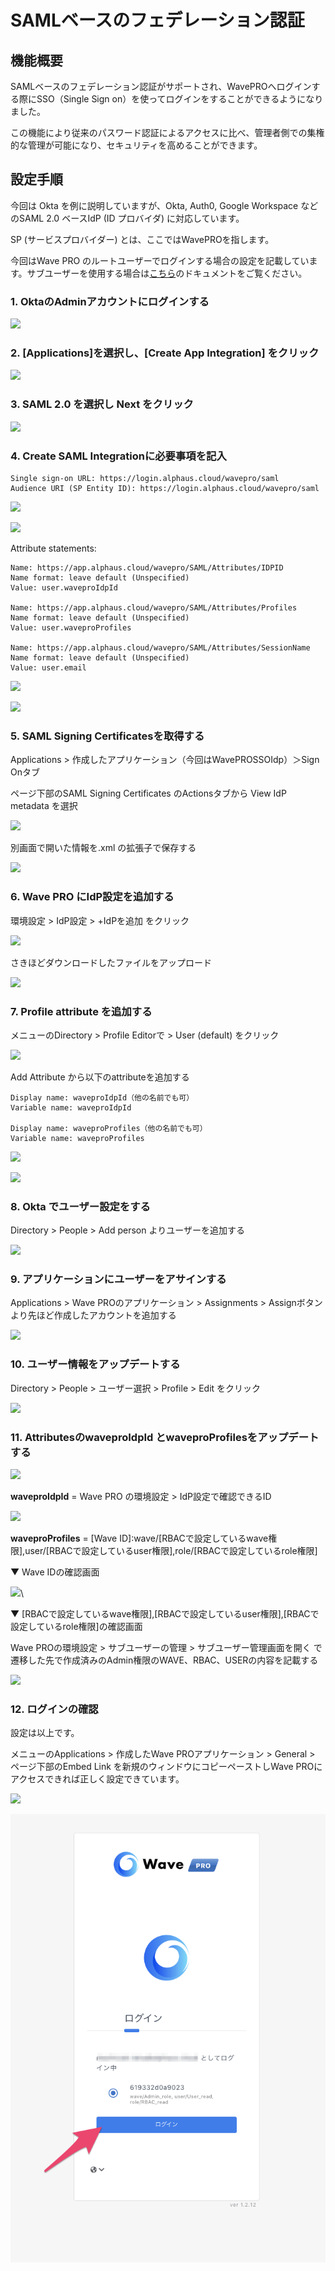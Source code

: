 # SAMLベースのフェデレーション認証

## 機能概要

SAMLベースのフェデレーション認証がサポートされ、WavePROへログインする際にSSO（Single Sign on）を使ってログインをすることができるようになりました。

この機能により従来のパスワード認証によるアクセスに比べ、管理者側での集権的な管理が可能になり、セキュリティを高めることができます。

## 設定手順

今回は Okta を例に説明していますが、Okta, Auth0, Google Workspace などのSAML 2.0 ベースIdP (ID プロバイダ) に対応しています。

SP (サービスプロバイダー) とは、ここではWavePROを指します。

今回はWave PRO のルートユーザーでログインする場合の設定を記載しています。サブユーザーを使用する場合は[こちら](saml-subuser.md)のドキュメントをご覧ください。

### 1. OktaのAdminアカウントにログインする

![](https://lh6.googleusercontent.com/Uy5ljABV91COgxWZX72869XMHvRx\_BjaX8dzjhqHjPSg-wPC45apSs4\_14ALmyP31AOK31b0z148StseO\_tDkMi5T9rYJOIUCWSboR\_PsMWIR7kzeRMHQrUQL7PbXx3LPK0e-cKAvsEs2SekI6ii02E)

### 2. [Applications]を選択し、[Create App Integration] をクリック

![](https://lh3.googleusercontent.com/jaJQzadOmX6dMr4m4oHwKGAlJF2DOLN\_q2ksbcQVevtpl52FLt8xe2tPrTv6oPQKgsLbYUY4beEHV89YdzuV7\_qfCeTQZOlWYnQBVlvODonDxvrXVO8hvEgt-LQBpFD-kFSk-1kBTfb03fK0aNehnu8)

### 3. SAML 2.0 を選択し Next をクリック

![](https://lh3.googleusercontent.com/aPLMh1l89It\_dkBVAml8zu63zKoEasJlVI-ifK\_WPQpdC0\_K2ZoLqL9m71S\_ZE1lWiiVHlUALDry8amfwIS6Uej2RcpGCNekA9auLdu9wDS9wmJr51NXshfMFt6kpJsfLpAiJ9JthiDk79sNEOMzhQ4)

### 4. Create SAML Integrationに必要事項を記入

```
Single sign-on URL: https://login.alphaus.cloud/wavepro/saml
Audience URI (SP Entity ID): https://login.alphaus.cloud/wavepro/saml
```

![](https://lh3.googleusercontent.com/pGyaM9S\_tlS1-7B2GUU-Kxt0mXE4YHuzyuiQthwCu\_drHadjye2VDj\_o2Kf2shfsCRGwQqMZUZ7nMkGK8aEJ8WG0l\_xNjyIOSXXh0mAFwJb8cDBQOh0ciqVuS3t761DXUHtfY3UsauWDrvIYELTSgeo)

![](https://lh5.googleusercontent.com/LCnuI-NA33Q--iX51iq2ORs2ryQmUHbxuUEAxtV4Kbds0RQVnnfgIokyYitVuyFyeyuWmTtPw0AwVytLYqCCVlaasJIAEVV6VQ2hyZOiI07B5nbVd6jte9eohITLSdfZDl2WRLZfAJmB\_hrEDTZIoko)

Attribute statements:

```
Name: https://app.alphaus.cloud/wavepro/SAML/Attributes/IDPID
Name format: leave default (Unspecified)
Value: user.waveproIdpId

Name: https://app.alphaus.cloud/wavepro/SAML/Attributes/Profiles
Name format: leave default (Unspecified)
Value: user.waveproProfiles

Name: https://app.alphaus.cloud/wavepro/SAML/Attributes/SessionName
Name format: leave default (Unspecified)
Value: user.email
```

![](https://lh3.googleusercontent.com/qhDu-6cdCKo4AQ2p0BrYMRjg2ae9jFa4DWZiXSWJTiAkg0wCkA-LobtXJS1x0C6lW20uVDcUh8PTngvcttyKIPEHl7peq1zndM2u6uQAAaxxcRx1pTkEMff-OhkC1kaXnvcJFTjK8ImPOx-PgAFxd-s)

![](https://lh6.googleusercontent.com/d-in9nNHWuj4SG9xn\_kEy5cglN7\_REkhWSyhMdqHr1rx2ZSjTjd9McDrvhcmwmecZ1Zsk9yqyutYHTmOjuz89TFnGlGgjDLovsTtHbj9wtjqceqz\_MDFvT7M1sfHmRfaGNYB2wM98SohMKvt5wQ0ciA)

### 5. SAML Signing Certificatesを取得する

Applications > 作成したアプリケーション（今回はWavePROSSOIdp）＞Sign Onタブ

ページ下部のSAML Signing Certificates のActionsタブから View IdP metadata を選択

![](https://lh6.googleusercontent.com/AIyRKFoaGkkhKoNkY6sHoXZ8tN50pGN1OUfwhCsXn8RP5nqBZLH6eDrQSP9bk8ZGrrhoSmpZi4tCRqUfQAYAYiySBk-CHi8cB3RWjOwNeQkxCb59x4CFm-S3QHgNFD4fLqvcJxFeeqtKwcEFrM\_ZeYk)

別画面で開いた情報を.xml の拡張子で保存する

![](https://lh5.googleusercontent.com/unJSV7shN\_8BGeYxJlK7IWJMySqTxLFLqGp4nxxNxsi9Yn1YUSnMvNnJp-5AlVeVnLxCgfzj26jhwXRKVJAvr1jWmrxCaFuPREUH5u3QCUaF4OWTQNdv8-GcPo1WR0GtPESFS5eDsm36hiXNAB5Lrg8)

### 6. Wave PRO にIdP設定を追加する

環境設定 > IdP設定 > +IdPを追加 をクリック

![](https://lh3.googleusercontent.com/ZST7PNu3CR-DPOczIGocezO94wy\_LVswDWxgj2Cj5KIlcHLxE0YwNUTR2t4cGiswC659knlRdfz1sCb8XwsJc9uyHlTEf8JXU5uQXs5XZQ8ahzq9DUIP-X1x-YNvGqP0DRTOIIt67Z-7zCz30y\_Z3o0)

さきほどダウンロードしたファイルをアップロード

![](https://lh4.googleusercontent.com/JHjMHJFQrwHWE6mgv9YdNEsQZGKRXdDGA5-pEm11tbb8mJxH5DdgSLw\_oL-yfmaF5khGiWnDMlpgGSziYlRjPQhhIHi-GdiEBTeCskZkJTgvK9jrn6trjZQJUJ6Tzo2NS-NqmpLV3YCKf2n3NI\_kgpk)

### 7. Profile attribute を追加する

メニューのDirectory > Profile Editorで > User (default) をクリック

![](https://lh4.googleusercontent.com/uIpGMmDH5cni7TgnmvHGLxL1AgWLiqVPlozliPwEsOX8f2stN9\_RIvkJXlYiOnR33lhunW4y1QH2\_zI4u8eEfRKhWy5PYmum3Hj1B\_\_zgll4\_Goz-KszvtJMjKNiIqnUCMeyskzFFMqvqSg-rurPRP4)

Add Attribute から以下のattributeを追加する

```
Display name: waveproIdpId（他の名前でも可）
Variable name: waveproIdpId

Display name: waveproProfiles（他の名前でも可）
Variable name: waveproProfiles
```

![](https://lh3.googleusercontent.com/y-SWx60-0BvdefeEb\_B773WxJYZ-rE\_Ln37TH9ypn4S\_StoYYFgldjef\_EClCfMKhajFheWRxCGHNM8Vr7QiPNQcs3LmQqOGPDjmFyhlgb8ygChmpMaWrlKllcl5bswBhbjfvzrd29wq83Y1EyQblvE)

![](https://lh5.googleusercontent.com/uuWGuuMPo5Xdce89Pk5fkZHU0SJa6QnAfBdaTZ4\_8oaWtMhDD9ix0AFA-vMciPgF1D5Gyph6siGuKVE43xWU5DLhF3N1WCQLMyDSJoZCgX2CyD90S3naPjEtCAN2NvigC21MC8uO54BRSwv3apXgCJM)

### 8. Okta でユーザー設定をする

Directory > People > Add person よりユーザーを追加する

![](https://lh6.googleusercontent.com/3Q6TNn4fgMnbHJrUhLtN89bQgIE\_rgcKt8WyTcRH1yao0o3z68DsptRJ\_\_OVZ8bWPxAAjDfM7BJYsUEZgdKuFnknWcSZ23qmPPIsEmkNhppOai2LMO0HbTPgbJCvLtbBbjHj9Wh1weexKCbxTp5SZTA)

### 9. アプリケーションにユーザーをアサインする

Applications > Wave PROのアプリケーション > Assignments > Assignボタンより先ほど作成したアカウントを追加する

![](https://lh4.googleusercontent.com/MvYzVFZOL-zWPFU0cqilmEByKD6HVcrtcvJOJD7h0xe7u74FCPAoVPqCguX5nEXjlskaXuKyqGaIspxtJnAKmPy1cjlrp0BM7Xn4eTVncRn7\_vh2wAKE7jlxwxaHkyAOofcFJyCxhBlPNA97NP0LD50)

### 10. ユーザー情報をアップデートする

Directory > People > ユーザー選択 > Profile > Edit をクリック

![](https://lh5.googleusercontent.com/GerlCqUuUXA0jVqDpDwV-E8FxoZKiPBpc\_PhNTdkvqE73reMwUBRTVi5tdWneZi3y2Ym7OIk7TYzVrvq2GTUq7lqjraPDg7uddtOdEvdD5zYamLNMfBs7csWi8aYSAWp3-cCI7ROoLD276mNAXVNbYs)

### 11. AttributesのwaveproIdpId とwaveproProfilesをアップデートする

![](https://lh4.googleusercontent.com/86XXtZOhtH3-3h6B4hO050Ygq3Bh9FNMdwQhQBZQQTFP3huRNzq\_M3xPRjhs-8fN\_WpFlCFXCQYkbex5Do9Rrq5Ss59DbaBNOGpHP5ZjIK3KgwuuIYHoSy6zyDwuZTaI582hQ\_aVif\_YWR42yvK7lJ8)

**waveproIdpId** = Wave PRO の環境設定 > IdP設定で確認できるID

![](https://lh5.googleusercontent.com/GCbr90nmGhG6FCOt57uJbLOUHafHIAXGdj4VUEZQhIxCXD-4jjrpDLjPSOitzkKjnbMf8AVlOPsoZvqm15iQI7ZPCR7jaTMXjjLy\_Wp1eAae0p-v4N25r0Ex5\_YSBLIoX22ls3uTQ-Y2X59O0RPJ9ow)

**waveproProfiles** = [Wave ID]:wave/[RBACで設定しているwave権限],user/[RBACで設定しているuser権限],role/[RBACで設定しているrole権限]

▼ Wave IDの確認画面

![](https://lh6.googleusercontent.com/3Ino1wv5bH2r5QFHg-ATIiWl22C6\_Z9T\_eLXeMojqODcb01L1Qrjw8pR2x3MDl-3lElMawe7INNyC8YmPkPoNTHZIXTyl-A-ogofPOUIWIFdwzlyqzLCUBCl6m6X1hd9c-dFpHgRoYpFb1AxLmFnM7M)\

▼ [RBACで設定しているwave権限],[RBACで設定しているuser権限],[RBACで設定しているrole権限]の確認画面

Wave PROの環境設定 > サブユーザーの管理 > サブユーザー管理画面を開く で遷移した先で作成済みのAdmin権限のWAVE、RBAC、USERの内容を記載する

![](https://lh4.googleusercontent.com/1B9hy2UWJtDMTq\_4UyR1s\_bXx2DKuy5TCzxRnoJ-WUZIVVI70ihcRqB2rhXIIlD2fR2AHh-up2qLFtFITBF7zm4KbRL9KQngDOhH7EG4FymD03\_wIONxc1ecke1bAZFZyIx2jVvmrC4MUryzJn3Z7k4)

### 12. ログインの確認

設定は以上です。

メニューのApplications > 作成したWave PROアプリケーション > General > ページ下部のEmbed Link を新規のウィンドウにコピーペーストしWave PROにアクセスできれば正しく設定できています。

![](https://lh3.googleusercontent.com/riKg7t6X7VyIv0AzCXHREYxdq5HtbcRqf1Zm2cjKYWuAi3xw8D4j1vYeZPy0QVHG\_a97wTLJwPRbvfMyOoYiyoN05Zo8KHe1DVN2zEOfWGRB6-nPNLGosMLoCX9IY3ullCnKLTwowXcyYQHHoPo9tDY)

![](../assets/wavepro/Untitled_png.png)
